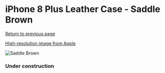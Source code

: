 # iPhone 8 Plus Leather Case - Saddle Brown

[Return to previous page](/iphone_7)

[High-resolution image from Apple](https://store.storeimages.cdn-apple.com/8756/as-images.apple.com/is/MQHK2?wid=4500&hei=4500&fmt=png)

<div style="width: 384px"><img src="/everysource/MQHK2.png" alt="Saddle Brown"></div>

### Under construction
